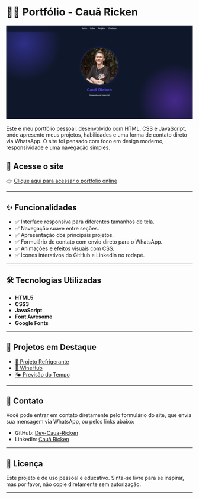 # 🧑‍💻 Portfólio - Cauã Ricken

![Preview do Portfólio](imagens/img-portifolio.png)

Este é meu portfólio pessoal, desenvolvido com HTML, CSS e JavaScript, onde apresento meus projetos, habilidades e uma forma de contato direto via WhatsApp. O site foi pensado com foco em design moderno, responsividade e uma navegação simples.

## 🔗 Acesse o site

👉 [Clique aqui para acessar o portfólio online](https://caua-ricken.github.io/portifolio-dev/)

---

## ✨ Funcionalidades

- ✅ Interface responsiva para diferentes tamanhos de tela.
- ✅ Navegação suave entre seções.
- ✅ Apresentação dos principais projetos.
- ✅ Formulário de contato com envio direto para o WhatsApp.
- ✅ Animações e efeitos visuais com CSS.
- ✅ Ícones interativos do GitHub e LinkedIn no rodapé.

---

## 🛠 Tecnologias Utilizadas

- **HTML5**
- **CSS3**
- **JavaScript**
- **Font Awesome**
- **Google Fonts**

---

## 💼 Projetos em Destaque

- [🥤 Projeto Refrigerante](https://dev-caua-ricken.github.io/refrigerante/)
- [🍷 WineHub](https://dev-caua-ricken.github.io/WineHub/)
- [🌤 Previsão do Tempo](https://dev-caua-ricken.github.io/weather/)

---

## 📱 Contato

Você pode entrar em contato diretamente pelo formulário do site, que envia sua mensagem via WhatsApp, ou pelos links abaixo:

- GitHub: [Dev-Caua-Ricken](https://github.com/Dev-Caua-Ricken)
- LinkedIn: [Cauã Ricken](https://www.linkedin.com/in/cauã-ricken-983b28318/)

---

## 📃 Licença

Este projeto é de uso pessoal e educativo. Sinta-se livre para se inspirar, mas por favor, não copie diretamente sem autorização.

---
